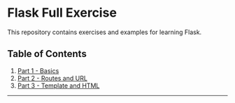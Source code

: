 # Flask Full Exercise

This repository contains exercises and examples for learning Flask.

## Table of Contents

1. [Part 1 - Basics](#[part-1---basics](https://github.com/VikasSivashankaran/Flask_with_API/blob/main/Flask%20full%20exercises/Part1_basic.py))
2. [Part 2 - Routes and URL](#part-2---routes-and-url)
3. [Part 3 - Template and HTML](#part-3---template-and-html)

---
